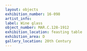 ```yaml
---
layout: objects
exhibition_number: 16-098
artist_info: 
label: Wine glass
object_number: MAR.C.128-1912
exhibition_location: feasting table
exhibition_area: D
gallery_location: 20th Century
---
```

